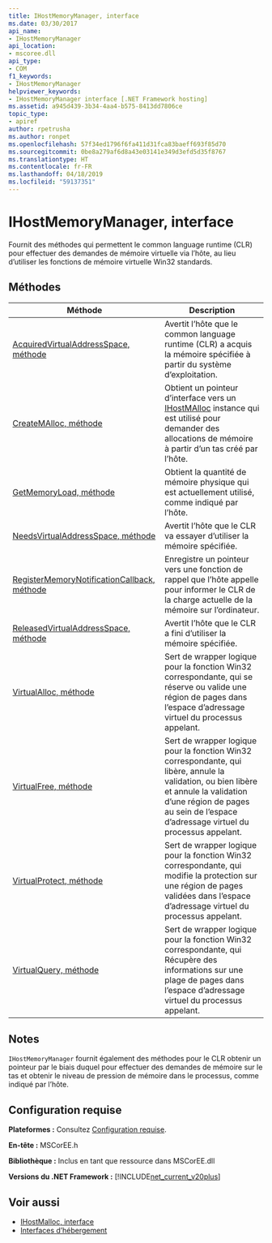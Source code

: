 ```yaml
---
title: IHostMemoryManager, interface
ms.date: 03/30/2017
api_name:
- IHostMemoryManager
api_location:
- mscoree.dll
api_type:
- COM
f1_keywords:
- IHostMemoryManager
helpviewer_keywords:
- IHostMemoryManager interface [.NET Framework hosting]
ms.assetid: a945d439-3b34-4aa4-b575-8413dd7806ce
topic_type:
- apiref
author: rpetrusha
ms.author: ronpet
ms.openlocfilehash: 57f34ed1796f6fa411d31fca83baeff693f85d70
ms.sourcegitcommit: 0be8a279af6d8a43e03141e349d3efd5d35f8767
ms.translationtype: HT
ms.contentlocale: fr-FR
ms.lasthandoff: 04/18/2019
ms.locfileid: "59137351"
---
```

# <a name="ihostmemorymanager-interface"></a>IHostMemoryManager, interface
Fournit des méthodes qui permettent le common language runtime (CLR) pour effectuer des demandes de mémoire virtuelle via l’hôte, au lieu d’utiliser les fonctions de mémoire virtuelle Win32 standards.  
  
## <a name="methods"></a>Méthodes  
  
|Méthode|Description|  
|------------|-----------------|  
|[AcquiredVirtualAddressSpace, méthode](../../../../docs/framework/unmanaged-api/hosting/ihostmemorymanager-acquiredvirtualaddressspace-method.md)|Avertit l’hôte que le common language runtime (CLR) a acquis la mémoire spécifiée à partir du système d’exploitation.|  
|[CreateMAlloc, méthode](../../../../docs/framework/unmanaged-api/hosting/ihostmemorymanager-createmalloc-method.md)|Obtient un pointeur d’interface vers un [IHostMAlloc](../../../../docs/framework/unmanaged-api/hosting/ihostmalloc-interface.md) instance qui est utilisé pour demander des allocations de mémoire à partir d’un tas créé par l’hôte.|  
|[GetMemoryLoad, méthode](../../../../docs/framework/unmanaged-api/hosting/ihostmemorymanager-getmemoryload-method.md)|Obtient la quantité de mémoire physique qui est actuellement utilisé, comme indiqué par l’hôte.|  
|[NeedsVirtualAddressSpace, méthode](../../../../docs/framework/unmanaged-api/hosting/ihostmemorymanager-needsvirtualaddressspace-method.md)|Avertit l’hôte que le CLR va essayer d’utiliser la mémoire spécifiée.|  
|[RegisterMemoryNotificationCallback, méthode](../../../../docs/framework/unmanaged-api/hosting/ihostmemorymanager-registermemorynotificationcallback-method.md)|Enregistre un pointeur vers une fonction de rappel que l’hôte appelle pour informer le CLR de la charge actuelle de la mémoire sur l’ordinateur.|  
|[ReleasedVirtualAddressSpace, méthode](../../../../docs/framework/unmanaged-api/hosting/ihostmemorymanager-releasedvirtualaddressspace-method.md)|Avertit l’hôte que le CLR a fini d’utiliser la mémoire spécifiée.|  
|[VirtualAlloc, méthode](../../../../docs/framework/unmanaged-api/hosting/ihostmemorymanager-virtualalloc-method.md)|Sert de wrapper logique pour la fonction Win32 correspondante, qui se réserve ou valide une région de pages dans l’espace d’adressage virtuel du processus appelant.|  
|[VirtualFree, méthode](../../../../docs/framework/unmanaged-api/hosting/ihostmemorymanager-virtualfree-method.md)|Sert de wrapper logique pour la fonction Win32 correspondante, qui libère, annule la validation, ou bien libère et annule la validation d’une région de pages au sein de l’espace d’adressage virtuel du processus appelant.|  
|[VirtualProtect, méthode](../../../../docs/framework/unmanaged-api/hosting/ihostmemorymanager-virtualprotect-method.md)|Sert de wrapper logique pour la fonction Win32 correspondante, qui modifie la protection sur une région de pages validées dans l’espace d’adressage virtuel du processus appelant.|  
|[VirtualQuery, méthode](../../../../docs/framework/unmanaged-api/hosting/ihostmemorymanager-virtualquery-method.md)|Sert de wrapper logique pour la fonction Win32 correspondante, qui Récupère des informations sur une plage de pages dans l’espace d’adressage virtuel du processus appelant.|  
  
## <a name="remarks"></a>Notes  
 `IHostMemoryManager` fournit également des méthodes pour le CLR obtenir un pointeur par le biais duquel pour effectuer des demandes de mémoire sur le tas et obtenir le niveau de pression de mémoire dans le processus, comme indiqué par l’hôte.  
  
## <a name="requirements"></a>Configuration requise  
 **Plateformes :** Consultez [Configuration requise](../../../../docs/framework/get-started/system-requirements.md).  
  
 **En-tête :** MSCorEE.h  
  
 **Bibliothèque :** Inclus en tant que ressource dans MSCorEE.dll  
  
 **Versions du .NET Framework :** [!INCLUDE[net_current_v20plus](../../../../includes/net-current-v20plus-md.md)]  
  
## <a name="see-also"></a>Voir aussi

- [IHostMalloc, interface](../../../../docs/framework/unmanaged-api/hosting/ihostmalloc-interface.md)
- [Interfaces d’hébergement](../../../../docs/framework/unmanaged-api/hosting/hosting-interfaces.md)
